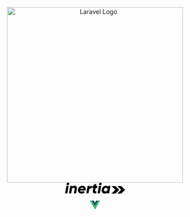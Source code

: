 <p align="center"><a href="https://laravel.com" target="_blank"><img src="https://laravel.com/img/logotype.min.svg" width="400" alt="Laravel Logo"></a>
<a href="https://inertiajs.com/" target="_blank"><svg class="block fill-current text-white" viewBox="0 0 275.3 50.5" style="height: 25px;"><path d="M231.2 16.1h-17.8l17.2 17.2-17.2 17.2h17.8l17.2-17.2z"></path><path d="M258.1 16.1h-17.8l17.2 17.2-17.2 17.2h17.8l17.2-17.2z"></path><path d="M6 15.3h10.3l-6 34.2H0l6-34.2zm.6-9.1C7.2 2.9 10.3 0 13.7 0s5.7 2.8 5.2 6.2c-.5 3.4-3.7 6.2-7.2 6.2s-5.6-3-5.1-6.2zM54.3 28.5l-3.7 21H40.4L43.8 30c.8-4.4-1.6-6.2-4.9-6.2-3.4 0-6.5 2-7.5 6.6L28 49.5H17.8l6-34.2h10.3l-.5 3.2c2.3-2.6 6.2-4.2 10.1-4.2 6.9.1 12.2 5.1 10.6 14.2zM94.5 32.4c-.1.8-.5 2.7-1.1 4.1H68.9c.6 3.8 3.8 4.8 7 4.8 2.9 0 5.2-.8 7.2-2.7l7.2 5.9c-4 4-8.7 6-15 6-11.8 0-18-8.5-16.3-18.7a20.7 20.7 0 0 1 20.5-17.4c9.8 0 16.9 7.6 15 18zm-9.7-3.7c-.3-3.8-3-5.3-6.2-5.3a8.9 8.9 0 0 0-8.3 5.3h14.5zM123.9 14.6l-2 11.6c-4-.6-10.5.8-11.7 7.8l.1-.4-2.8 15.9H97.3l6-34.2h10.3l-1.1 6.2c2.1-4.7 6.6-6.9 11.4-6.9zM137.8 37.3c-.5 3.1 2 3.3 6.6 2.9l-1.6 9.3c-12.3 1.4-16.9-2.7-15.2-12.2l2.1-12.1h-5.5l1.8-9.9h5.4l1.2-6.5 10.8-3.1-1.7 9.6h7.1l-1.8 9.9h-7l-2.2 12.1zM155.3 15.3h10.3l-6 34.2h-10.3l6-34.2zm.6-9.1c.5-3.3 3.7-6.2 7.1-6.2s5.7 2.8 5.2 6.2c-.5 3.4-3.7 6.2-7.2 6.2s-5.7-3-5.1-6.2zM208.1 15.3l-6 34.2h-10.3l.4-2.3a15.5 15.5 0 0 1-10.3 3.3c-11.1 0-15.3-9.6-13.5-18.9 1.6-8.8 8.6-17.2 19.2-17.2 4.5 0 7.7 1.8 9.6 4.6l.6-3.6h10.3zm-13.2 17.2c.9-5.2-1.9-8.4-6.6-8.4a9.5 9.5 0 0 0-9.5 8.3c-.9 5.1 1.8 8.3 6.6 8.3 4.6.1 8.6-3.1 9.5-8.2z"></path></svg></a>
<p align="center"><a href="https://vuejs.org" target="_blank"><svg class="logo" viewBox="0 0 128 128" width="24" height="24" data-v-b0c2ae6a=""><path fill="#42b883" d="M78.8,10L64,35.4L49.2,10H0l64,110l64-110C128,10,78.8,10,78.8,10z" data-v-b0c2ae6a=""></path><path fill="#35495e" d="M78.8,10L64,35.4L49.2,10H25.6L64,76l38.4-66H78.8z" data-v-b0c2ae6a=""></path></svg></a>
</p>
